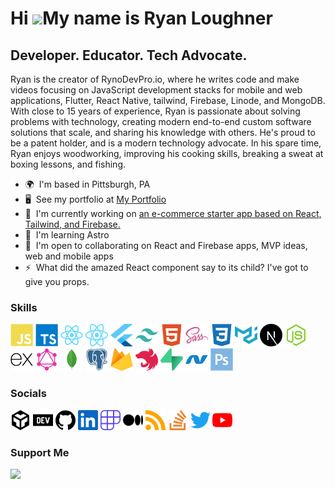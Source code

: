# Hi ![](https://user-images.githubusercontent.com/18350557/176309783-0785949b-9127-417c-8b55-ab5a4333674e.gif)My name is Ryan Loughner

## Developer. Educator. Tech Advocate.

Ryan is the creator of RynoDevPro.io, where he writes code and make videos focusing on JavaScript development stacks for mobile and web applications, Flutter, React Native, tailwind, Firebase, Linode, and MongoDB. With close to 15 years of experience, Ryan is passionate about solving problems with technology, creating modern end-to-end custom software solutions that scale, and sharing his knowledge with others. He's proud to be a patent holder, and is a modern technology advocate. In his spare time, Ryan enjoys woodworking, improving his cooking skills, breaking a sweat at boxing lessons, and fishing.

- 🌍  I'm based in Pittsburgh, PA
- 🖥️  See my portfolio at [My Portfolio](https://ryan-loughner.me)
- 🚀  I'm currently working on [an e-commerce starter app based on React, Tailwind, and Firebase.](https://ryan-loughner.me)
- 🧠  I'm learning Astro
- 🤝  I'm open to collaborating on React and Firebase apps, MVP ideas, web and mobile apps
- ⚡  What did the amazed React component say to its child? I've got to give you props.

### Skills

<p align="left">
<a href="https://developer.mozilla.org/en-US/docs/Web/JavaScript" target="_blank" rel="noreferrer"><img src="icons/javascript.svg" width="36" height="36" alt="JavaScript" /></a>
<a href="https://www.typescriptlang.org/" target="_blank" rel="noreferrer"><img src="icons/typescript.svg" width="36" height="36" alt="TypeScript" /></a>
<a href="https://reactjs.org/" target="_blank" rel="noreferrer"><img src="icons/react.svg" width="36" height="36" alt="React" /></a>
<a href="https://reactnative.dev/" target="_blank" rel="noreferrer"><img src="icons/reactnative.svg" width="36" height="36" alt="React Native" /></a>
<a href="https://flutter.dev/" target="_blank" rel="noreferrer"><img src="icons/flutter.svg" width="36" height="36" alt="Flutter" /></a>
<a href="https://tailwindcss.com/" target="_blank" rel="noreferrer"><img src="icons/tailwindcss.svg" width="36" height="36" alt="TailwindCSS" /></a>
<a href="https://developer.mozilla.org/en-US/docs/Glossary/HTML5" target="_blank" rel="noreferrer"><img src="icons/html5.svg" width="36" height="36" alt="HTML5" /></a>
<a href="https://sass-lang.com/" target="_blank" rel="noreferrer"><img src="icons/sass.svg" width="36" height="36" alt="Sass" /></a>
<a href="https://www.w3.org/TR/CSS/#css" target="_blank" rel="noreferrer"><img src="icons/css3.svg" width="36" height="36" alt="CSS3" /></a>
<a href="https://mui.com/" target="_blank" rel="noreferrer"><img src="icons/materialui.svg" width="36" height="36" alt="Material UI" /></a>
<a href="https://nextjs.org/docs" target="_blank" rel="noreferrer"><img src="icons/nextjs.svg" width="36" height="36" background-color="white" alt="NextJs" /></a>
<a href="https://nodejs.org/en/" target="_blank" rel="noreferrer"><img src="icons/nodejs.svg" width="36" height="36" alt="NodeJS" /></a>
<a href="https://expressjs.com/" target="_blank" rel="noreferrer"><img src="icons/expressjs.svg" width="36" height="36" alt="Express" /></a>
<a href="https://graphql.org/" target="_blank" rel="noreferrer"><img src="icons/graphql.svg" width="36" height="36" alt="GraphQL" /></a>
<a href="https://www.mongodb.com/" target="_blank" rel="noreferrer"><img src="icons/mongodb.svg" width="36" height="36" alt="MongoDB" /></a>
<a href="https://www.postgresql.org/" target="_blank" rel="noreferrer"><img src="icons/postgresql.svg" width="36" height="36" alt="PostgreSQL" /></a>
<a href="https://firebase.google.com/" target="_blank" rel="noreferrer"><img src="icons/firebase.svg" width="36" height="36" alt="Firebase" /></a>
<a href="https://docs.nestjs.com/" target="_blank" rel="noreferrer"><img src="icons/nestjs.svg" width="36" height="36" alt="NestJS" /></a>
<a href="https://supabase.io/" target="_blank" rel="noreferrer"><img src="icons/supabase-logo-icon.svg" width="36" height="36" alt="Supabase" /></a>
<a href="https://dotnet.microsoft.com/en-us/" target="_blank" rel="noreferrer"><img src="icons/dot-net.svg" width="36" height="36" alt=".NET" /></a>
<a href="https://www.adobe.com/uk/products/photoshop.html" target="_blank" rel="noreferrer"><img src="icons/photoshop.svg" width="36" height="36" alt="Photoshop" /></a>
</p> 

### Socials

<p align="left"> <a href="https://codesandbox.io/u/ryan-loughner" target="_blank" rel="noreferrer"><img src="icons/codesandbox.svg" width="32" height="32" /></a> <a href="https://www.dev.to/ryanloughner" target="_blank" rel="noreferrer"><img src="icons/devdotto.svg" width="32" height="32" /></a> <a href="https://www.github.com/ryan-loughner/" target="_blank" rel="noreferrer"><img src="icons/github.svg" width="32" height="32" /></a> <a href="https://www.linkedin.com/in/ryanloughner/" target="_blank" rel="noreferrer"><img src="icons/linkedin.svg" width="32" height="32" /></a> <a href="https://www.polywork.com/ryanloughner" target="_blank" rel="noreferrer"><img src="icons/polywork.svg" width="32" height="32" /></a> <a href="http://www.medium.com/@ryan.loughner" target="_blank" rel="noreferrer"><img src="icons/medium.svg" width="32" height="32" /></a> <a href="https://ryan-loughner.me/rss" target="_blank" rel="noreferrer"><img src="icons/rss.svg" width="32" height="32" /></a> <a href="https://www.stackoverflow.com/users/1943226/ryanl33" target="_blank" rel="noreferrer"><img src="icons/stackoverflow.svg" width="32" height="32" /></a> <a href="https://www.twitter.com/RyanLoughner" target="_blank" rel="noreferrer"><img src="icons/twitter.svg" width="32" height="32" /></a> <a href="https://www.youtube.com/channel/UCsY6geX3MBjAWr5ebl3D3EA" target="_blank" rel="noreferrer"><img src="icons/youtube.svg" width="32" height="32" /></a></p>

### Support Me

<a href="https://www.buymeacoffee.com/ryanloughner"><img src="https://cdn.buymeacoffee.com/buttons/v2/default-yellow.png" width="200" /></a>
